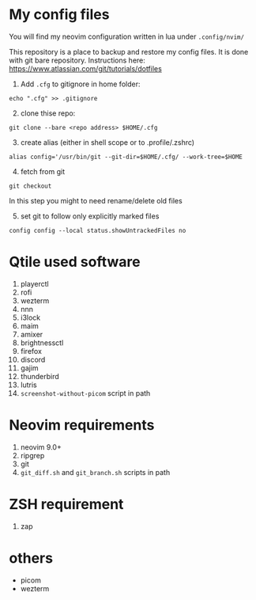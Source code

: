 # My config files
You will find my neovim configuration written in lua under `.config/nvim/`

This repository is a place to backup and restore my config files. It is
done with git bare repository. Instructions here:
https://www.atlassian.com/git/tutorials/dotfiles

1. Add `.cfg` to gitignore in home folder:
```
echo ".cfg" >> .gitignore
```

2. clone thise repo:
```
git clone --bare <repo address> $HOME/.cfg
```

3. create alias (either in shell scope or to .profile/.zshrc)
```
alias config='/usr/bin/git --git-dir=$HOME/.cfg/ --work-tree=$HOME
```

4. fetch from git
```
git checkout
```
In this step you might to need rename/delete old files

5. set git to follow only explicitly marked files
```
config config --local status.showUntrackedFiles no
```

# Qtile used software
1. playerctl
2. rofi
3. wezterm
4. nnn
5. i3lock
6. maim
8. amixer
9. brightnessctl
10. firefox
11. discord
12. gajim
13. thunderbird
14. lutris
15. `screenshot-without-picom` script in path

# Neovim requirements
1. neovim 9.0+
2. ripgrep
3. git
5. `git_diff.sh` and `git_branch.sh` scripts in path

# ZSH requirement
1. zap

# others
- picom
- wezterm
